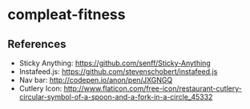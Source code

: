 # compleat-fitness

## References
* Sticky Anything: https://github.com/senff/Sticky-Anything
* Instafeed.js: https://github.com/stevenschobert/instafeed.js
* Nav bar: http://codepen.io/anon/pen/JXGNGQ
* Cutlery Icon: http://www.flaticon.com/free-icon/restaurant-cutlery-circular-symbol-of-a-spoon-and-a-fork-in-a-circle_45332
